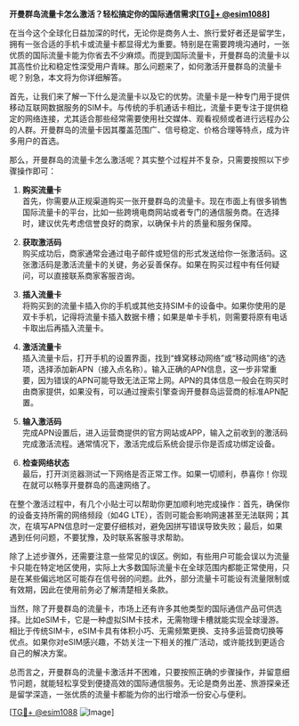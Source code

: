 **开曼群岛流量卡怎么激活？轻松搞定你的国际通信需求[[TG💪+ @esim1088](https://t.me/s/esim1088)]**

在当今这个全球化日益加深的时代，无论你是商务人士、旅行爱好者还是留学生，拥有一张合适的手机卡或流量卡都显得尤为重要。特别是在需要跨境沟通时，一张优质的国际流量卡能为你省去不少麻烦。而提到国际流量卡，开曼群岛的流量卡以其高性价比和稳定性深受用户青睐。那么问题来了，如何激活开曼群岛的流量卡呢？别急，本文将为你详细解答。

首先，让我们来了解一下什么是流量卡以及它的优势。流量卡是一种专门用于提供移动互联网数据服务的SIM卡。与传统的手机通话卡相比，流量卡更专注于提供稳定的网络连接，尤其适合那些经常需要使用社交媒体、观看视频或者进行远程办公的人群。开曼群岛的流量卡因其覆盖范围广、信号稳定、价格合理等特点，成为许多用户的首选。

那么，开曼群岛的流量卡怎么激活呢？其实整个过程并不复杂，只需要按照以下步骤操作即可：

1. **购买流量卡**  
   首先，你需要从正规渠道购买一张开曼群岛的流量卡。现在市面上有很多销售国际流量卡的平台，比如一些跨境电商网站或者专门的通信服务商。在选择时，建议优先考虑信誉良好的商家，以确保卡片的质量和服务保障。

2. **获取激活码**  
   购买成功后，商家通常会通过电子邮件或短信的形式发送给你一张激活码。这张激活码是激活流量卡的关键，务必妥善保存。如果在购买过程中有任何疑问，可以直接联系商家客服咨询。

3. **插入流量卡**  
   将购买到的流量卡插入你的手机或其他支持SIM卡的设备中。如果你使用的是双卡手机，记得将流量卡插入数据卡槽；如果是单卡手机，则需要将原有电话卡取出后再插入流量卡。

4. **激活流量卡**  
   插入流量卡后，打开手机的设置界面，找到“蜂窝移动网络”或“移动网络”的选项，选择添加新APN（接入点名称）。输入正确的APN信息，这一步非常重要，因为错误的APN可能导致无法正常上网。APN的具体信息一般会在购买时由商家提供，如果没有，可以通过搜索引擎查询开曼群岛运营商的标准APN配置。

5. **输入激活码**  
   完成APN设置后，进入运营商提供的官方网站或APP，输入之前收到的激活码完成激活流程。通常情况下，激活完成后系统会提示你是否成功绑定设备。

6. **检查网络状态**  
   最后，打开浏览器测试一下网络是否正常工作。如果一切顺利，恭喜你！你现在就可以畅享开曼群岛的高速网络了。

在整个激活过程中，有几个小贴士可以帮助你更加顺利地完成操作：首先，确保你的设备支持所需的网络频段（如4G LTE），否则可能会影响网速甚至无法联网；其次，在填写APN信息时一定要仔细核对，避免因拼写错误导致失败；最后，如果遇到任何问题，不要犹豫，及时联系客服寻求帮助。

除了上述步骤外，还需要注意一些常见的误区。例如，有些用户可能会误以为流量卡只能在特定地区使用，实际上大多数国际流量卡在全球范围内都能正常使用，只是在某些偏远地区可能存在信号弱的问题。此外，部分流量卡可能设有流量限制或有效期，因此在使用前务必了解清楚相关条款。

当然，除了开曼群岛的流量卡，市场上还有许多其他类型的国际通信产品可供选择。比如eSIM卡，它是一种虚拟SIM卡技术，无需物理卡槽就能实现全球漫游。相比于传统SIM卡，eSIM卡具有体积小巧、无需频繁更换、支持多运营商切换等优点。如果你对eSIM感兴趣，不妨关注一下相关的推广活动，或许能找到更适合自己的解决方案。

总而言之，开曼群岛的流量卡激活并不困难，只要按照正确的步骤操作，并留意细节问题，就能轻松享受到便捷高效的国际通信服务。无论是商务出差、旅游探亲还是留学深造，一张优质的流量卡都能为你的出行增添一份安心与便利。

[[TG💪+ @esim1088](https://t.me/s/esim1088) ![Image](https://i.postimg.cc/4NQfJmqS/Snipaste-2025-05-13-00-14-12.png)]